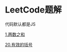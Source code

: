# LeetCode题解

代码默认都是JS

[1.两数之和](https://github.com/abc1992com/Tjso_Algorithms/blob/master/leetcode/1.两数之和.md)

[20.有效的括号](https://github.com/abc1992com/Tjso_Algorithms/blob/master/leetcode/20.有效的括号.md)

